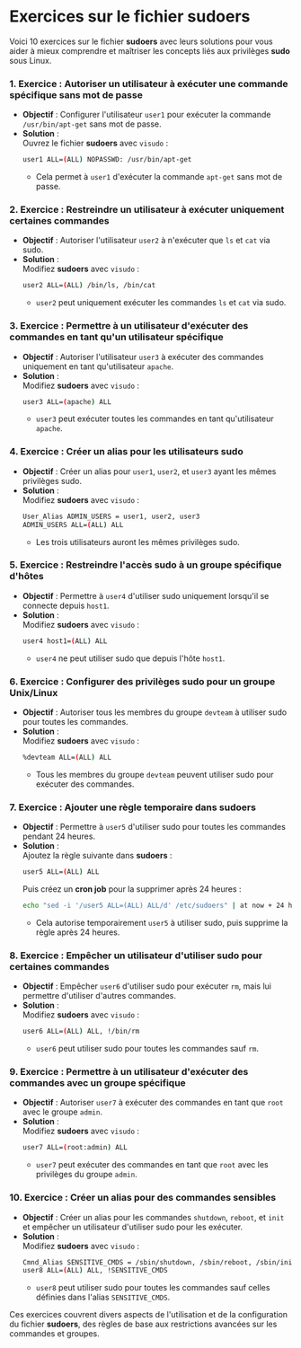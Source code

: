 # Exercices sur le fichier sudoers

Voici 10 exercices sur le fichier **sudoers** avec leurs solutions pour vous aider à mieux comprendre et maîtriser les concepts liés aux privilèges **sudo** sous Linux.

### 1. **Exercice : Autoriser un utilisateur à exécuter une commande spécifique sans mot de passe**
   - **Objectif** : Configurer l'utilisateur `user1` pour exécuter la commande `/usr/bin/apt-get` sans mot de passe.
   - **Solution** :  
     Ouvrez le fichier **sudoers** avec `visudo` :
     ```bash
     user1 ALL=(ALL) NOPASSWD: /usr/bin/apt-get
     ```
     - Cela permet à `user1` d'exécuter la commande `apt-get` sans mot de passe.

### 2. **Exercice : Restreindre un utilisateur à exécuter uniquement certaines commandes**
   - **Objectif** : Autoriser l'utilisateur `user2` à n'exécuter que `ls` et `cat` via sudo.
   - **Solution** :  
     Modifiez **sudoers** avec `visudo` :
     ```bash
     user2 ALL=(ALL) /bin/ls, /bin/cat
     ```
     - `user2` peut uniquement exécuter les commandes `ls` et `cat` via sudo.

### 3. **Exercice : Permettre à un utilisateur d'exécuter des commandes en tant qu'un utilisateur spécifique**
   - **Objectif** : Autoriser l'utilisateur `user3` à exécuter des commandes uniquement en tant qu'utilisateur `apache`.
   - **Solution** :  
     Modifiez **sudoers** avec `visudo` :
     ```bash
     user3 ALL=(apache) ALL
     ```
     - `user3` peut exécuter toutes les commandes en tant qu'utilisateur `apache`.

### 4. **Exercice : Créer un alias pour les utilisateurs sudo**
   - **Objectif** : Créer un alias pour `user1`, `user2`, et `user3` ayant les mêmes privilèges sudo.
   - **Solution** :  
     Modifiez **sudoers** avec `visudo` :
     ```bash
     User_Alias ADMIN_USERS = user1, user2, user3
     ADMIN_USERS ALL=(ALL) ALL
     ```
     - Les trois utilisateurs auront les mêmes privilèges sudo.

### 5. **Exercice : Restreindre l'accès sudo à un groupe spécifique d'hôtes**
   - **Objectif** : Permettre à `user4` d'utiliser sudo uniquement lorsqu'il se connecte depuis `host1`.
   - **Solution** :  
     Modifiez **sudoers** avec `visudo` :
     ```bash
     user4 host1=(ALL) ALL
     ```
     - `user4` ne peut utiliser sudo que depuis l'hôte `host1`.

### 6. **Exercice : Configurer des privilèges sudo pour un groupe Unix/Linux**
   - **Objectif** : Autoriser tous les membres du groupe `devteam` à utiliser sudo pour toutes les commandes.
   - **Solution** :  
     Modifiez **sudoers** avec `visudo` :
     ```bash
     %devteam ALL=(ALL) ALL
     ```
     - Tous les membres du groupe `devteam` peuvent utiliser sudo pour exécuter des commandes.

### 7. **Exercice : Ajouter une règle temporaire dans sudoers**
   - **Objectif** : Permettre à `user5` d'utiliser sudo pour toutes les commandes pendant 24 heures.
   - **Solution** :  
     Ajoutez la règle suivante dans **sudoers** :
     ```bash
     user5 ALL=(ALL) ALL
     ```
     Puis créez un **cron job** pour la supprimer après 24 heures :
     ```bash
     echo "sed -i '/user5 ALL=(ALL) ALL/d' /etc/sudoers" | at now + 24 hours
     ```
     - Cela autorise temporairement `user5` à utiliser sudo, puis supprime la règle après 24 heures.

### 8. **Exercice : Empêcher un utilisateur d'utiliser sudo pour certaines commandes**
   - **Objectif** : Empêcher `user6` d'utiliser sudo pour exécuter `rm`, mais lui permettre d'utiliser d'autres commandes.
   - **Solution** :  
     Modifiez **sudoers** avec `visudo` :
     ```bash
     user6 ALL=(ALL) ALL, !/bin/rm
     ```
     - `user6` peut utiliser sudo pour toutes les commandes sauf `rm`.

### 9. **Exercice : Permettre à un utilisateur d'exécuter des commandes avec un groupe spécifique**
   - **Objectif** : Autoriser `user7` à exécuter des commandes en tant que `root` avec le groupe `admin`.
   - **Solution** :  
     Modifiez **sudoers** avec `visudo` :
     ```bash
     user7 ALL=(root:admin) ALL
     ```
     - `user7` peut exécuter des commandes en tant que `root` avec les privilèges du groupe `admin`.

### 10. **Exercice : Créer un alias pour des commandes sensibles**
   - **Objectif** : Créer un alias pour les commandes `shutdown`, `reboot`, et `init` et empêcher un utilisateur d'utiliser sudo pour les exécuter.
   - **Solution** :  
     Modifiez **sudoers** avec `visudo` :
     ```bash
     Cmnd_Alias SENSITIVE_CMDS = /sbin/shutdown, /sbin/reboot, /sbin/init
     user8 ALL=(ALL) ALL, !SENSITIVE_CMDS
     ```
     - `user8` peut utiliser sudo pour toutes les commandes sauf celles définies dans l'alias `SENSITIVE_CMDS`.

Ces exercices couvrent divers aspects de l'utilisation et de la configuration du fichier **sudoers**, des règles de base aux restrictions avancées sur les commandes et groupes.
